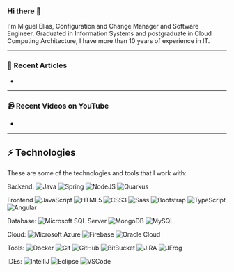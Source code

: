 ### Hi there 👋

I'm Miguel Elias, Configuration and Change Manager and Software Engineer. Graduated in Information Systems and postgraduate in Cloud Computing Architecture, I have more than 10 years of experience in IT.

____

### 📝 Recent Articles
-
____

### 📹 Recent Videos on YouTube
- 
____

## ⚡ Technologies

These are some of the technologies and tools that I work with:

Backend: 
![Java](https://img.shields.io/badge/-Java-007396?style=flat-square&logo=java)
![Spring](https://img.shields.io/badge/-Spring-6DB33F?style=flat-square&logo=spring&logoColor=white)
![NodeJS](https://img.shields.io/badge/-NodeJS-E0234E?style=flat-square&logo=nestjs&logoColor=white)
![Quarkus](https://img.shields.io/badge/-Quarkus-E0234E?style=flat-square&logo=nestjs&logoColor=white)

Frontend
![JavaScript](https://img.shields.io/badge/-JavaScript-black?style=flat-square&logo=javascript)
![HTML5](https://img.shields.io/badge/-HTML5-E34F26?style=flat-square&logo=html5&logoColor=white)
![CSS3](https://img.shields.io/badge/-CSS3-1572B6?style=flat-square&logo=css3)
![Sass](https://img.shields.io/badge/-Sass-CC6699?style=flat-square&logo=sass&logoColor=white)
![Bootstrap](https://img.shields.io/badge/-Bootstrap-563D7C?style=flat-square&logo=bootstrap)
![TypeScript](https://img.shields.io/badge/-TypeScript-007ACC?style=flat-square&logo=typescript&logoColor=white)
![Angular](https://img.shields.io/badge/-Angular-DD0031?style=flat-square&logo=angular)

Database:
![Microsoft SQL Server](https://img.shields.io/badge/-SQL%20Server-CC2927?style=flat-square&logo=microsoft-sql-server&logoColor=white)
![MongoDB](https://img.shields.io/badge/-MongoDB-black?style=flat-square&logo=mongodb)
![MySQL](https://img.shields.io/badge/-MySQL-4479A1?style=flat-square&logo=mysql&logoColor=white)

Cloud:
![Microsoft Azure](https://img.shields.io/badge/Microsoft%20Azure-0089D6?style=flat-square&logo=microsoft-azure&logoColor=white)
![Firebase](https://img.shields.io/badge/Firebase-FFCA28?style=flat-square&logo=firebase&logoColor=white)
![Oracle Cloud](https://img.shields.io/badge/Oracle%20Cloud-F80000?style=flat-square&logo=oracle&logoColor=white)

Tools:
![Docker](https://img.shields.io/badge/-Docker-2496ED?style=flat-square&logo=docker&logoColor=white)
![Git](https://img.shields.io/badge/-Git-black?style=flat-square&logo=git)
![GitHub](https://img.shields.io/badge/-GitHub-181717?style=flat-square&logo=github)
![BitBucket](https://img.shields.io/badge/-BitBucket-darkblue?style=flat-square&logo=bitbucket)
![JIRA](https://img.shields.io/badge/-JIRA-0052CC?style=flat-square&logo=jira)
![JFrog](https://img.shields.io/badge/-JFrog-41BF47?style=flat-square&logo=jfrog&logoColor=white)

IDEs:
![IntelliJ](https://img.shields.io/badge/-IntelliJ%20IDEA-black?style=flat-square&logo=intellij-idea&logoColor=white)
![Eclipse](https://img.shields.io/badge/-Eclipse-2C2255?style=flat-square&logo=eclipse&logoColor=white)
![VSCode](https://img.shields.io/badge/-VSCode-007ACC?style=flat-square&logo=visual-studio-code&logoColor=white)
